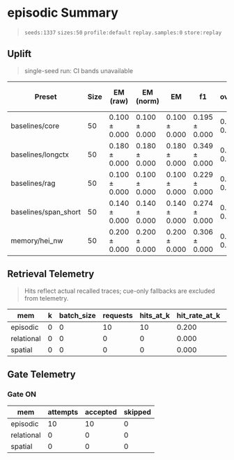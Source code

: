# episodic Summary

> `seeds:1337` `sizes:50` `profile:default` `replay.samples:0` `store:replay`

## Uplift
> single-seed run: CI bands unavailable

| Preset | Size | EM (raw) | <span title="Normalized exact match (lowercase, no punctuation or articles)">EM (norm)</span> | EM | f1 | overlong | format_violation | generated_tokens | input_tokens | latency_ms_delta | latency_ms_mean | memory_hit_rate | refusal_rate | rss_mb | store_size | time_ms_per_100 | total_tokens | ΔEM vs longctx | uplift_vs_longctx_em_norm | ΔF1 vs longctx | ⚠️ |
|---|---|---|---|---|---|---|---|---|---|---|---|---|---|---|---|---|---|---|---|---|---|
| baselines/core | 50 | 0.100 ± 0.000 | 0.100 ± 0.000 | 0.100 ± 0.000 | 0.195 ± 0.000 | 0.300 ± 0.000 | 0.820 ± 0.000 | 231.000 ± 0.000 | 2787.000 ± 0.000 | 0.000 ± 0.000 | 157.417 ± 0.000 | 0.000 ± 0.000 | 0.000 ± 0.000 | 1593.000 ± 0.000 | 0.000 ± 0.000 | 260.893 ± 0.000 | 3018.000 ± 0.000 | -0.080 ± 0.000 | -0.080 ± 0.000 | -0.154 ± 0.000 |  |
| baselines/longctx | 50 | 0.180 ± 0.000 | 0.180 ± 0.000 | 0.180 ± 0.000 | 0.349 ± 0.000 | 0.320 ± 0.000 | 0.580 ± 0.000 | 223.000 ± 0.000 | 2937.000 ± 0.000 | 0.000 ± 0.000 | 141.241 ± 0.000 | 0.000 ± 0.000 | 0.000 ± 0.000 | 2729.965 ± 0.000 | 0.000 ± 0.000 | 223.539 ± 0.000 | 3160.000 ± 0.000 | – | – | – |  |
| baselines/rag | 50 | 0.100 ± 0.000 | 0.100 ± 0.000 | 0.100 ± 0.000 | 0.229 ± 0.000 | 0.400 ± 0.000 | 0.820 ± 0.000 | 275.000 ± 0.000 | 2787.000 ± 0.000 | 0.000 ± 0.000 | 169.215 ± 0.000 | 0.000 ± 0.000 | 0.000 ± 0.000 | 2727.891 ± 0.000 | 0.000 ± 0.000 | 276.373 ± 0.000 | 3062.000 ± 0.000 | -0.080 ± 0.000 | -0.080 ± 0.000 | -0.121 ± 0.000 |  |
| baselines/span_short | 50 | 0.140 ± 0.000 | 0.140 ± 0.000 | 0.140 ± 0.000 | 0.274 ± 0.000 | 0.300 ± 0.000 | 0.680 ± 0.000 | 235.000 ± 0.000 | 2787.000 ± 0.000 | 0.000 ± 0.000 | 142.565 ± 0.000 | 0.000 ± 0.000 | 0.000 ± 0.000 | 2727.133 ± 0.000 | 0.000 ± 0.000 | 235.934 ± 0.000 | 3022.000 ± 0.000 | -0.040 ± 0.000 | -0.040 ± 0.000 | -0.076 ± 0.000 |  |
| memory/hei_nw | 50 | 0.200 ± 0.000 | 0.200 ± 0.000 | 0.200 ± 0.000 | 0.306 ± 0.000 | 0.340 ± 0.000 | 0.660 ± 0.000 | 256.000 ± 0.000 | 2787.000 ± 0.000 | 0.674 ± 0.000 | 153.451 ± 0.000 | 1.000 ± 0.000 | 0.000 ± 0.000 | 2320.254 ± 0.000 | 103.000 ± 0.000 | 252.188 ± 0.000 | 3043.000 ± 0.000 | 0.020 ± 0.000 | 0.020 ± 0.000 | -0.043 ± 0.000 |  |

## Retrieval Telemetry

> Hits reflect actual recalled traces; cue-only fallbacks are excluded from telemetry.

| mem | k | batch_size | requests | hits_at_k | hit_rate_at_k | tokens_returned | avg_latency_ms |
|---|---|---|---|---|---|---|---|
| episodic | 0 | 0 | 10 | 10 | 0.200 | 10 | 0.135 |
| relational | 0 | 0 | 0 | 0 | 0.000 | 0 | 0.000 |
| spatial | 0 | 0 | 0 | 0 | 0.000 | 0 | 0.000 |

## Gate Telemetry
### Gate ON
| mem | attempts | accepted | skipped |
|---|---|---|---|
| episodic | 10 | 10 | 0 |
| relational | 0 | 0 | 0 |
| spatial | 0 | 0 | 0 |
